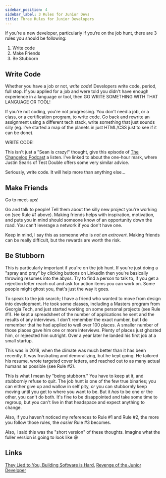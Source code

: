 ```yaml
---
sidebar_position: 4
sidebar_label: 3 Rules for Junior Devs
title: Three Rules for Junior Developers
---
```


If you’re a new developer, particularly if you’re on the job hunt, there are 3 rules you should be following:

1. Write code
2. Make Friends
3. Be Stubborn

## Write Code

Whether you have a job or not, _write code_! Developers write code, period, full stop. If you applied for a job and were told you didn't have enough experience in a language or tool, then GO WRITE SOMETHING WITH THAT LANGUAGE OR TOOL!

If you're not coding, you're not progressing. You don't need a job, or a class, or a certification program, to write code. Go back and rewrite an assignment using a different tech stack, write something that just sounds silly (eg. I've started a map of the planets in just HTML/CSS just to see if it can be done).

WRITE
CODE!

This isn't just a "Sean is crazy!" thought, give this episode of [The Changelog Podcast](https://changelog.com/friends/85#t=3732) a listen. I've linked to about the one-hour mark, where Justin Searls of Test Double offers some very similar advice.

Seriously, write code.  It will help more than anything else...

## Make Friends

Go to meet-ups!

Go and talk to people! Tell them about the silly new project you're working on (see Rule #1 above). Making friends helps with inspiration, motivation, and puts you in mind should someone know of an opportunity down the road.  You can't leverage a network if you don't have one.

Keep in mind, I say this as someone who is _not an extrovert_. Making friends can be really difficult, but the rewards are worth the risk.

## Be Stubborn

This is particularly important if you're on the job hunt.  If you're just doing a "spray and pray" by clicking buttons on LinkedIn then you're basically throwing resumes into the abyss. Try to find a person to talk to, if you get a rejection letter reach out and ask for action items you can work on. Some people might ghost you, that's just the way it goes.

To speak to the job search; I have a friend who wanted to move from design into development. He took some classes, including a Masters program from Georgia Tech, and just started working on some personal projects (see Rule #1).  He kept a spreadsheet of the number of applications he sent and the results of any interviews.  I don't remember the exact number, but I do remember that he had applied to well over 100 places.  A smaller number of those places gave him one or more interviews. Plenty of places just ghosted him, or rejeected him outright. Over a year later he landed his first job at a small startup.

This was in 2018, when the climate was much better than it has been recently. It was frustrating and demoralizing, but he kept going. He tailored his resume, wrote targeted cover letters, and reached out to as many actual humans as possible (see Rule #2).

This is what I mean by "being stubborn."  You have to keep at it, and stubbornly refuse to quit.  The job hunt is one of the few true binaries; you can either give up and wallow in self pity, _or_ you can stubbornly keep moving until you get to where you want to be. But it _has_ to be one or the other, you can't do both.  It's fine to be disappointed and take some time to regroup, but you can't live in that headspace and expect anything to change.

Also, if you haven't noticed my references to Rule #1 and Rule #2, the more you follow those rules, the _easier_ Rule #3 becomes.

Also, I said this was the "short version" of these thoughts. Imagine what the fuller version is going to look like :laughing:

## Links

[They Lied to You, Building Software is Hard.](https://toddle.dev/blog/they-lied-to-you-building-software-is-really-hard?utm_source=changelog-news)
[Revenge of the Junior Developer](https://sourcegraph.com/blog/revenge-of-the-junior-developer?utm_source=changelog-news)
